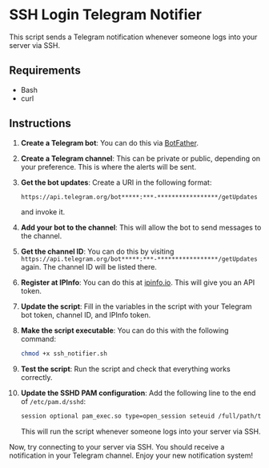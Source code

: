 # SSH Login Telegram Notifier

This script sends a Telegram notification whenever someone logs into your server via SSH.

## Requirements

- Bash
- curl

## Instructions

1. **Create a Telegram bot**: You can do this via [BotFather](https://t.me/BotFather).
2. **Create a Telegram channel**: This can be private or public, depending on your preference. This is where the alerts will be sent.
3. **Get the bot updates**: Create a URI in the following format:

    ```bash
    https://api.telegram.org/bot*****:***-*****************/getUpdates
    ```

    and invoke it.
4. **Add your bot to the channel**: This will allow the bot to send messages to the channel.
5. **Get the channel ID**: You can do this by visiting `https://api.telegram.org/bot*****:***-*****************/getUpdates` again. The channel ID will be listed there.
6. **Register at IPInfo**: You can do this at [ipinfo.io](https://ipinfo.io/). This will give you an API token.
7. **Update the script**: Fill in the variables in the script with your Telegram bot token, channel ID, and IPInfo token.
8. **Make the script executable**: You can do this with the following command:

    ```bash
    chmod +x ssh_notifier.sh
    ```

9. **Test the script**: Run the script and check that everything works correctly.
10. **Update the SSHD PAM configuration**: Add the following line to the end of `/etc/pam.d/sshd`:

    ```bash
    session optional pam_exec.so type=open_session seteuid /full/path/to/ssh_notifier.sh
    ```

    This will run the script whenever someone logs into your server via SSH.

Now, try connecting to your server via SSH. You should receive a notification in your Telegram channel. Enjoy your new notification system!
